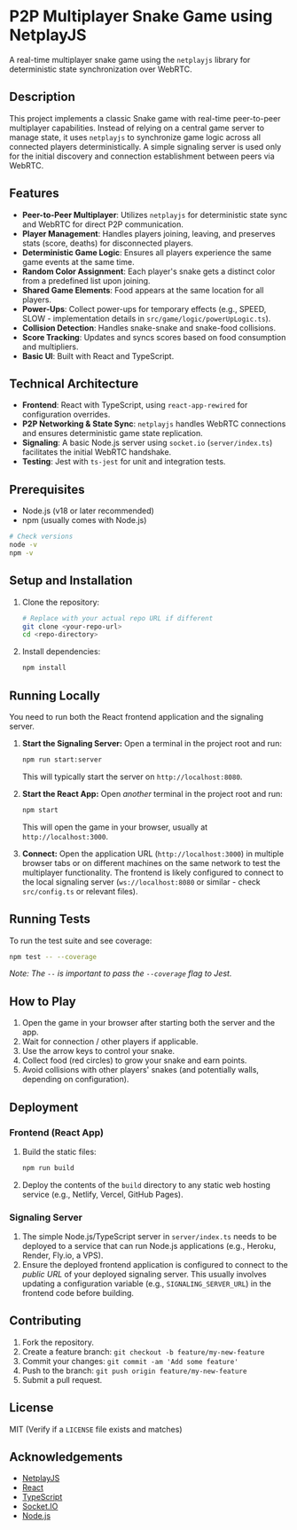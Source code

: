 # P2P Multiplayer Snake Game using NetplayJS

A real-time multiplayer snake game using the `netplayjs` library for deterministic state synchronization over WebRTC.

## Description

This project implements a classic Snake game with real-time peer-to-peer multiplayer capabilities. Instead of relying on a central game server to manage state, it uses `netplayjs` to synchronize game logic across all connected players deterministically. A simple signaling server is used only for the initial discovery and connection establishment between peers via WebRTC.

## Features

*   **Peer-to-Peer Multiplayer**: Utilizes `netplayjs` for deterministic state sync and WebRTC for direct P2P communication.
*   **Player Management**: Handles players joining, leaving, and preserves stats (score, deaths) for disconnected players.
*   **Deterministic Game Logic**: Ensures all players experience the same game events at the same time.
*   **Random Color Assignment**: Each player's snake gets a distinct color from a predefined list upon joining.
*   **Shared Game Elements**: Food appears at the same location for all players.
*   **Power-Ups**: Collect power-ups for temporary effects (e.g., SPEED, SLOW - implementation details in `src/game/logic/powerUpLogic.ts`).
*   **Collision Detection**: Handles snake-snake and snake-food collisions.
*   **Score Tracking**: Updates and syncs scores based on food consumption and multipliers.
*   **Basic UI**: Built with React and TypeScript.

## Technical Architecture

*   **Frontend**: React with TypeScript, using `react-app-rewired` for configuration overrides.
*   **P2P Networking & State Sync**: `netplayjs` handles WebRTC connections and ensures deterministic game state replication.
*   **Signaling**: A basic Node.js server using `socket.io` (`server/index.ts`) facilitates the initial WebRTC handshake.
*   **Testing**: Jest with `ts-jest` for unit and integration tests.

## Prerequisites

*   Node.js (v18 or later recommended)
*   npm (usually comes with Node.js)

```bash
# Check versions
node -v
npm -v
```

## Setup and Installation

1.  Clone the repository:
    ```bash
    # Replace with your actual repo URL if different
    git clone <your-repo-url>
    cd <repo-directory>
    ```

2.  Install dependencies:
    ```bash
    npm install
    ```

## Running Locally

You need to run both the React frontend application and the signaling server.

1.  **Start the Signaling Server:**
    Open a terminal in the project root and run:
    ```bash
    npm run start:server
    ```
    This will typically start the server on `http://localhost:8080`.

2.  **Start the React App:**
    Open *another* terminal in the project root and run:
    ```bash
    npm start
    ```
    This will open the game in your browser, usually at `http://localhost:3000`.

3.  **Connect:** Open the application URL (`http://localhost:3000`) in multiple browser tabs or on different machines on the same network to test the multiplayer functionality. The frontend is likely configured to connect to the local signaling server (`ws://localhost:8080` or similar - check `src/config.ts` or relevant files).

## Running Tests

To run the test suite and see coverage:

```bash
npm test -- --coverage
```
*Note: The `--` is important to pass the `--coverage` flag to Jest.*

## How to Play

1.  Open the game in your browser after starting both the server and the app.
2.  Wait for connection / other players if applicable.
3.  Use the arrow keys to control your snake.
4.  Collect food (red circles) to grow your snake and earn points.
5.  Avoid collisions with other players' snakes (and potentially walls, depending on configuration).

## Deployment

### Frontend (React App)

1.  Build the static files:
    ```bash
    npm run build
    ```
2.  Deploy the contents of the `build` directory to any static web hosting service (e.g., Netlify, Vercel, GitHub Pages).

### Signaling Server

1.  The simple Node.js/TypeScript server in `server/index.ts` needs to be deployed to a service that can run Node.js applications (e.g., Heroku, Render, Fly.io, a VPS).
2.  Ensure the deployed frontend application is configured to connect to the *public URL* of your deployed signaling server. This usually involves updating a configuration variable (e.g., `SIGNALING_SERVER_URL`) in the frontend code before building.

## Contributing

1.  Fork the repository.
2.  Create a feature branch: `git checkout -b feature/my-new-feature`
3.  Commit your changes: `git commit -am 'Add some feature'`
4.  Push to the branch: `git push origin feature/my-new-feature`
5.  Submit a pull request.

## License

MIT (Verify if a `LICENSE` file exists and matches)

## Acknowledgements

*   [NetplayJS](https://github.com/Ramshackle-Jamstack/netplayjs)
*   [React](https://reactjs.org/)
*   [TypeScript](https://www.typescriptlang.org/)
*   [Socket.IO](https://socket.io/)
*   [Node.js](https://nodejs.org/) 